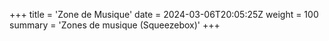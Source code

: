 +++
title = 'Zone de Musique'
date = 2024-03-06T20:05:25Z
weight = 100
summary = 'Zones de musique (Squeezebox)'
+++
